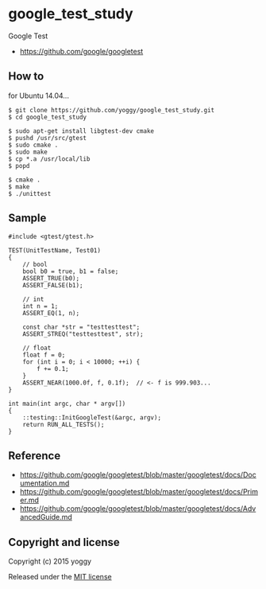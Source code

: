 google_test_study
====
Google Test
  - https://github.com/google/googletest

How to
----
for Ubuntu 14.04...

    $ git clone https://github.com/yoggy/google_test_study.git
    $ cd google_test_study
    
    $ sudo apt-get install libgtest-dev cmake
    $ pushd /usr/src/gtest
    $ sudo cmake .
    $ sudo make
    $ cp *.a /usr/local/lib
    $ popd
    
    $ cmake . 
    $ make
    $ ./unittest

Sample
----

    #include <gtest/gtest.h>
    
    TEST(UnitTestName, Test01)
    {
        // bool
        bool b0 = true, b1 = false;
        ASSERT_TRUE(b0);
        ASSERT_FALSE(b1);
    
        // int
        int n = 1;
        ASSERT_EQ(1, n);
    
        const char *str = "testtesttest";
        ASSERT_STREQ("testtesttest", str);
    
        // float
        float f = 0;
        for (int i = 0; i < 10000; ++i) {
            f += 0.1;
        }
        ASSERT_NEAR(1000.0f, f, 0.1f);  // <- f is 999.903...
    }
    
    int main(int argc, char * argv[])
    {
        ::testing::InitGoogleTest(&argc, argv);
        return RUN_ALL_TESTS();
    }

Reference
----
  - https://github.com/google/googletest/blob/master/googletest/docs/Documentation.md
  - https://github.com/google/googletest/blob/master/googletest/docs/Primer.md
  - https://github.com/google/googletest/blob/master/googletest/docs/AdvancedGuide.md

Copyright and license
----
Copyright (c) 2015 yoggy

Released under the [MIT license](LICENSE.txt)

